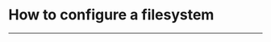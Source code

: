 # How to configure a filesystem

--------------------------------------------------------------------------------

